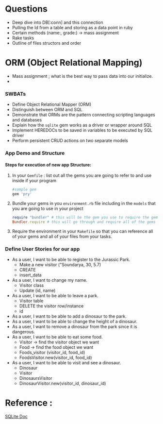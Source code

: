 # Questions
- Deep dive into DB[:conn] and this connection
- Pulling the Id from a table and storing as a data point in ruby
- Certain methods (name:, grade:) -> mass assignment
- Rake tasks
- Outline of files structors and order
# ORM (Object Relational Mapping)

- Mass assignment ; what is the best way to pass data into our initialize.
- 
### SWBATs
* Define Object Relational Mapper \(ORM\)
* Distinguish between ORM and SQL
* Demonstrate that ORMs are the pattern connecting scripting languages and databases
* Explain how the `sqlite` gem works as a driver or wrapper around SQL
* Implement HEREDOCs to be saved in variables to be executed by SQL driver
* Perform persistent CRUD actions on two separate models

### App Demo and Structure
#### Steps for execution of new app Structure:
1. In your `Gemfile` : list out all the gems you are going to refer to and use inside if your program
    ```Ruby
    #sample gem 
    gem 'pry'
    ```
2. Bundle your gems in you `environment.rb` file including in the `models` that you are going to use in your project
    ```Ruby
    require "bundler" # this will be the gem you use to require the gems from your gemfile
    Bundler.require # this will go through and require all of the gems you are using in the same order listed in your Gemfile.
3. Require the environment in your `Rakefile` so that you can reference all of your gems and all of your files from your tasks.

### Define User Stories for our app
- As a user, I want to be able to register to the Jurassic Park.
    - Make a new visitor ("Soundarya, 30, 5.7)
    - CREATE
    - insert_data
- As a user, I want to change my name.
    - Visitor class 
    - Update (id, name)
- As a user, I want to be able to leave a park.
    - Visitor table
    - DELETE the visitor row/instance
    - id
- As a user, I want to be able to add a dinosaur to the park.
- As a user, I want to be able to change the height of a dinosaur.
- As a user, I want to remove a dinosaur from the park since it is dangerous.
- As a user, I want to be able to eat some food.
    - Visitor -> find the visitor object we want
    - Food -> find the food object we want
    - Foods_visitor (visitor_id, food_id)
    - FoodsVisitor.new(visitor_id, food_id)
- As a user, I want to be able to visit and see a dinosaur.
    - Dinosaur
    - Visitor
    - DinosaursVisitor
    - DinosaurVisitor.new(visitor_id, dinosaur_id)
# Reference : 
[SQLite Doc](https://www.rubydoc.info/github/luislavena/sqlite3-ruby/SQLite3/Database)